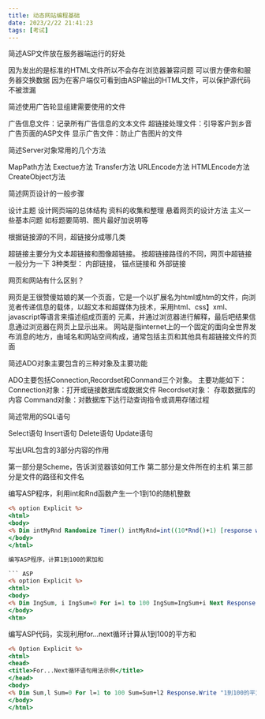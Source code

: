 ```yaml
---
title: 动态网站编程基础
date: 2023/2/22 21:41:23
tags: [考试]
---
```


简述ASP文件放在服务器端运行的好处

因为发出的是标准的HTML文件所以不会存在浏览器兼容问题
可以很方便帝和服务器交换数据
因为在客户端仅可看到由ASP输出的HTML文件，可以保护源代码不被泄漏


简述使用广告轮显组建需要使用的文件

广告信息文件：记录所有广告信息的文本文件
超链接处理文件：引导客户到乡音广告页面的ASP文件
显示广告文件：防止广告图片的文件


简述Server对象常用的几个方法

MapPath方法
Exectue方法
Transfer方法
URLEncode方法
HTMLEncode方法
CreateObject方法


简述网页设计的一般步骤

设计主题
设计网页端的总体结构
资料的收集和整理
悬着网页的设计方法
主义一些基本问题 如标题要简明、图片最好加说明等


根据链接源的不同，超链接分成哪几类

超链接主要分为文本超链接和图像超链接。
按超链接路径的不同，网页中超链接一般分为一下
3种类型：
内部链接，
锚点链接和
外部链接


网页和网站有什么区别？

网页是王很赞傻姑娘的某一个页面，它是一个以扩展名为html或htm的文件，向浏览者传递信息的载体，以超文本和超媒体为技术，采用html、css】xml、javascript等语言来描述组成页面的 元素，并通过浏览器进行解释，最后吧结果信息通过浏览器在网页上显示出来。
网站是指internet上的一个固定的面向全世界发布消息的地方，由域名和网站空间构成，通常包括主页和其他具有超链接文件的页面


简述ADO对象主要包含的三种对象及主要功能

ADO主要包括Connection,Recordset和Conmand三个对象。
主要功能如下：
Connection对象：打开或链接数据库或数据文件
Recordset对象： 存取数据库的内容
Command对象：对数据库下达行动查询指令或调用存储过程

简述常用的SQL语句

Select语句
Insert语句
Delete语句
Update语句

写出URL包含的3部分内容的作用

第一部分是Scheme，告诉浏览器该如何工作
第二部分是文件所在的主机
第三部分是文件的路径和文件名

编写ASP程序，利用int和Rnd函数产生一个1到10的随机整数

``` ASP
<% option Explicit %>
<html>
<body>
<% Dim intMyRnd Randomize Timer() intMyRnd=int((10*Rnd()+1) [response write](response.write) intMyRnd %>
</body>
</html>

编写ASP程序，计算1到100的累加和

``` ASP
<% option Explicit %>
<html>
<body>
<% Dim IngSum, i IngSum=0 For i=1 to 100 IngSum=IngSum+i Next Response. write IngSum %>
</body>
<htm>
```
编写ASP代码，实现利用for...next循环计算从1到100的平方和
``` ASP
<% Option Explicit %>
<html>
<head>
<title>For...Next循环语句用法示例</title>
</head>
<body>
<% Dim Sum,l Sum=0 For l=1 to 100 Sum=Sum+l2 Response.Write "1到100的平方和="& CStr(Sum) %>
</body>
</html>
```

